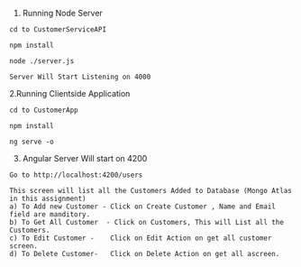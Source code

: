   1. Running Node Server

    cd to CustomerServiceAPI
  
    npm install
  
    node ./server.js
  
    Server Will Start Listening on 4000
  
  2.Running Clientside Application

    cd to CustomerApp
  
    npm install
  
    ng serve -o
  
  3. Angular Server Will start on 4200

    Go to http://localhost:4200/users

    This screen will list all the Customers Added to Database (Mongo Atlas in this assignment)
    a) To Add new Customer - Click on Create Customer , Name and Email field are manditory.
    b) To Get All Customer  - Click on Customers, This will List all the Customers.
    c) To Edit Customer -    Click on Edit Action on get all customer screen.
    d) To Delete Customer-   Click on Delete Action on get all ascreen.
